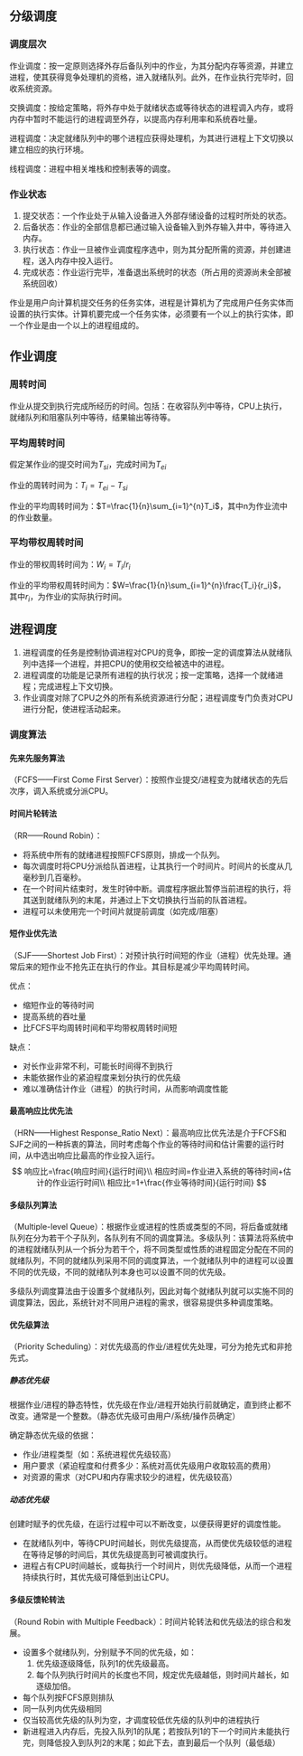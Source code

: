 ## 分级调度

### 调度层次

作业调度：按一定原则选择外存后备队列中的作业，为其分配内存等资源，并建立进程，使其获得竞争处理机的资格，进入就绪队列。此外，在作业执行完毕时，回收系统资源。

交换调度：按给定策略，将外存中处于就绪状态或等待状态的进程调入内存，或将内存中暂时不能运行的进程调至外存，以提高内存利用率和系统吞吐量。

进程调度：决定就绪队列中的哪个进程应获得处理机，为其进行进程上下文切换以建立相应的执行环境。

线程调度：进程中相关堆栈和控制表等的调度。

### 作业状态

1. 提交状态：一个作业处于从输入设备进入外部存储设备的过程时所处的状态。
2. 后备状态：作业的全部信息都已通过输入设备输入到外存输入井中，等待进入内存。
3. 执行状态：作业一旦被作业调度程序选中，则为其分配所需的资源，并创建进程，送入内存中投入运行。
4. 完成状态：作业运行完毕，准备退出系统时的状态（所占用的资源尚未全部被系统回收）

作业是用户向计算机提交任务的任务实体，进程是计算机为了完成用户任务实体而设置的执行实体。计算机要完成一个任务实体，必须要有一个以上的执行实体，即一个作业是由一个以上的进程组成的。

## 作业调度

### 周转时间

作业从提交到执行完成所经历的时间。包括：在收容队列中等待，CPU上执行，就绪队列和阻塞队列中等待，结果输出等待等。

### 平均周转时间

假定某作业$i$的提交时间为$T_{si}$，完成时间为$T_{ei}$

作业的周转时间为：$T_i=T_{ei}-T_{si}$

作业的平均周转时间为：$T=\frac{1}{n}\sum_{i=1}^{n}T_i$，其中n为作业流中的作业数量。

### 平均带权周转时间

作业的带权周转时间为：$W_i=T_i/r_i$

作业的平均带权周转时间为：$W=\frac{1}{n}\sum_{i=1}^{n}\frac{T_i}{r_i}$，其中$r_i$，为作业$i$的实际执行时间。

## 进程调度

1. 进程调度的任务是控制协调进程对CPU的竞争，即按一定的调度算法从就绪队列中选择一个进程，并把CPU的使用权交给被选中的进程。
2. 进程调度的功能是记录所有进程的执行状况；按一定策略，选择一个就绪进程；完成进程上下文切换。
3. 作业调度对除了CPU之外的所有系统资源进行分配；进程调度专门负责对CPU进行分配，使进程活动起来。

### 调度算法

#### 先来先服务算法

（FCFS——First Come First Server）：按照作业提交/进程变为就绪状态的先后次序，调入系统或分派CPU。

#### 时间片轮转法

（RR——Round Robin）：

* 将系统中所有的就绪进程按照FCFS原则，排成一个队列。
* 每次调度时将CPU分派给队首进程，让其执行一个时间片。时间片的长度从几毫秒到几百毫秒。
* 在一个时间片结束时，发生时钟中断。调度程序据此暂停当前进程的执行，将其送到就绪队列的末尾，并通过上下文切换执行当前的队首进程。
* 进程可以未使用完一个时间片就提前调度（如完成/阻塞）

#### 短作业优先法

（SJF——Shortest Job First）：对预计执行时间短的作业（进程）优先处理。通常后来的短作业不抢先正在执行的作业。其目标是减少平均周转时间。

优点：

* 缩短作业的等待时间
* 提高系统的吞吐量
* 比FCFS平均周转时间和平均带权周转时间短

缺点：

* 对长作业非常不利，可能长时间得不到执行
* 未能依据作业的紧迫程度来划分执行的优先级
* 难以准确估计作业（进程）的执行时间，从而影响调度性能

#### 最高响应比优先法

（HRN——Highest Response_Ratio Next）：最高响应比优先法是介于FCFS和SJF之间的一种拆衷的算法，同时考虑每个作业的等待时间和估计需要的运行时间，从中选出响应比最高的作业投入运行。
$$
响应比=\frac{响应时间}{运行时间}\\
相应时间=作业进入系统的等待时间+估计的作业运行时间\\
相应比=1+\frac{作业等待时间}{运行时间}
$$

#### 多级队列算法

（Multiple-level Queue）：根据作业或进程的性质或类型的不同，将后备或就绪队列在分为若干个子队列，各队列有不同的调度算法。多级队列：该算法将系统中的进程就绪队列从一个拆分为若干个，将不同类型或性质的进程固定分配在不同的就绪队列，不同的就绪队列采用不同的调度算法，一个就绪队列中的进程可以设置不同的优先级，不同的就绪队列本身也可以设置不同的优先级。

多级队列调度算法由于设置多个就绪队列，因此对每个就绪队列就可以实施不同的调度算法，因此，系统针对不同用户进程的需求，很容易提供多种调度策略。

#### 优先级算法

（Priority Scheduling）：对优先级高的作业/进程优先处理，可分为抢先式和非抢先式。

##### 静态优先级

根据作业/进程的静态特性，优先级在作业/进程开始执行前就确定，直到终止都不改变。通常是一个整数。（静态优先级可由用户/系统/操作员确定）

确定静态优先级的依据：

* 作业/进程类型（如：系统进程优先级较高）
* 用户要求（紧迫程度和付费多少：系统对高优先级用户收取较高的费用）
* 对资源的需求（对CPU和内存需求较少的进程，优先级较高）

##### 动态优先级

创建时赋予的优先级，在运行过程中可以不断改变，以便获得更好的调度性能。

* 在就绪队列中，等待CPU时间越长，则优先级提高，从而使优先级较低的进程在等待足够的时间后，其优先级提高到可被调度执行。
* 进程占有CPU时间越长，或每执行一个时间片，则优先级降低，从而一个进程持续执行时，其优先级可降低到出让CPU。

#### 多级反馈轮转法

（Round Robin with Multiple Feedback）：时间片轮转法和优先级法的综合和发展。

* 设置多个就绪队列，分别赋予不同的优先级，如：
  1. 优先级逐级降低，队列1的优先级最高。
  2. 每个队列执行时间片的长度也不同，规定优先级越低，则时间片越长，如逐级加倍。
* 每个队列按FCFS原则排队
* 同一队列内优先级相同
* 仅当较高优先级的队列为空，才调度较低优先级的队列中的进程执行
* 新进程进入内存后，先投入队列1的队尾；若按队列1的下一个时间片未能执行完，则降低投入到队列2的末尾；如此下去，直到最后一个队列（最低级）